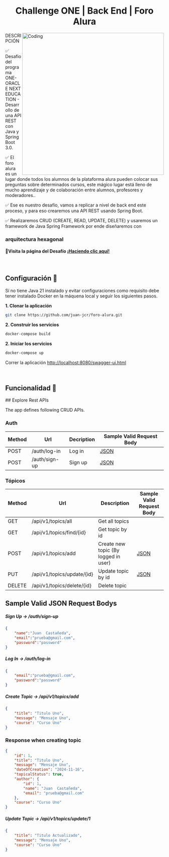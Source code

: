 <h1 align="center">Challenge ONE | Back End | Foro Alura </h1>
<img align="right" alt="Coding" width="450" src="https://www.servicetonic.com/wp-content/uploads/2020/10/API-Interface-Servicetonic.png">

>
<p align="left">
 DESCRIPCIÓN
  
 ✅ Desafio del programa ONE-ORACLE NEXT EDUCATION  - Desarrollo de una API REST con Java y Spring Boot 3.0.

 ✅ El foro alura es un lugar donde todos los alumnos de la plataforma alura pueden colocar sus preguntas sobre determinados cursos, este mágico lugar está lleno de mucho aprendizaje y de colaboración entre alumnos, profesores y moderadores..

✅ Ese es nuestro desafío, vamos a replicar a nivel de back end este proceso, y para eso crearemos una API REST usando Spring Boot.

✅ Realizaremos CRUD (CREATE, READ, UPDATE, DELETE) y usaremos un framework de Java Spring Framework por ende diseñaremos con  
  ### arquitectura hexagonal

#### 📃Visita la página del Desafío [¡Haciendo clic aquí!](https://www.aluracursos.com/challenges/oracle-one-back-end/aluraforo) 


<p/>
<br>
<h2>Configuración 📌</h2>

Sí no tiene Java 21 instalado y evitar configuraciones como requisito debe tener instalado 
Docker en la máquena local y seguir los siguientes pasos.

**1. Clonar la aplicación**

```bash
git clone https://github.com/juan-jcr/foro-alura.git
```

**2. Construir los servicios**
```bash
docker-compose build
```
**2. Iniciar los servicios**
````bash
docker-compose up
````

Correr la aplicación <http://localhost:8080/swagger-ui.html>

<br>

<h2>Funcionalidad 🔎</h2>
 ## Explore Rest APIs

The app defines following CRUD APIs.

### Auth

| Method | Url | Decription | Sample Valid Request Body | 
| ------ | --- | ---------- | --------------------------- |
| POST   | /auth/log-in     | Log in | [JSON](#signin) |
| POST   | /auth/sign-up    | Sign up| [JSON](#signup) |

### Tópicos

| Method | Url | Description | Sample Valid Request Body |
| ------ | --- | ----------- | ------------------------- |
| GET    | /api/v1/topics/all | Get all topics | |
| GET    | /api/v1/topics/find/{id} | Get topic by id | |
| POST   | /api/v1/topics/add | Create new topic (By logged in user) | [JSON](#topicCreate) |
| PUT    | /api/v1/topics/update/{id} | Update topic by id| [JSON](#topicUpdate) |
| DELETE | /api/v1/topics/delete/{id} | Delete topic | |


## Sample Valid JSON Request Bodys

##### <a id="signup">Sign Up -> /auth/sign-up</a>
```json
{
    "name":"Juan  Castañeda",
    "email":"prueba@gmail.com",
    "password":"password"
}
```

##### <a id="signin">Log In -> /auth/log-in</a>
```json
{
    "email":"prueba@gmail.com",
    "password":"password"
}
```
##### <a id="topicCreate">Create Topic -> /api/v1/topics/add</a>
```json
{
    "title": "Titulo Uno",
    "message": "Mensaje Uno",
    "course": "Curso Uno"
}
```
### Response when creating topic
```json
{
    "id": 1,
    "title": "Titulo Uno",
    "message": "Mensaje Uno",
    "dateOfCreation": "2024-11-16",
    "topicalStatus": true,
    "author": {
        "id": 1,
        "name": "Juan  Castañeda",
        "email": "prueba@gmail.com"
    },
    "course": "Curso Uno"
}
```


##### <a id="topicUpdate">Update Topic -> /api/v1/topics/update/1</a>
```json
{
    "title": "Titulo Actualizado",
    "message": "Mensaje Uno",
    "course": "Curso Uno"
}
```




